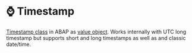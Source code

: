 # ⌚ Timestamp 

[Timestamp class](./src/zmke_cl_timestamp.clas.abap) in ABAP as [value object](https://en.wikipedia.org/wiki/Value_object). Works internally with UTC long timestamp but supports short and long timestamps as well as and classic date/time.
